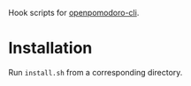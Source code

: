 Hook scripts for [openpomodoro-cli](https://github.com/open-pomodoro/openpomodoro-cli).

# Installation
Run `install.sh` from a corresponding directory.
